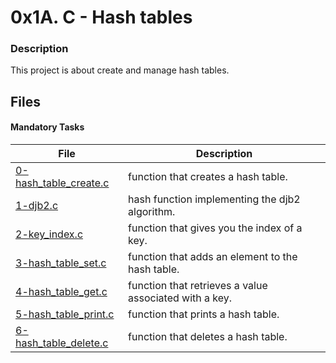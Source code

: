 # 0x1A. C - Hash tables

### Description

This project is about create and manage hash tables.

## Files

#### Mandatory Tasks

| File | Description |
| ------ | ------ |
| [0-hash_table_create.c](0-hash_table_create.c) | function that creates a hash table.  |
| [1-djb2.c](1-djb2.c) | hash function implementing the djb2 algorithm. |
| [2-key_index.c](2-key_index.c) | function that gives you the index of a key. |
| [3-hash_table_set.c](3-hash_table_set.c) | function that adds an element to the hash table.  |
| [4-hash_table_get.c](4-hash_table_get.c) | function that retrieves a value associated with a key. |
| [5-hash_table_print.c](5-hash_table_print.c ) | function that prints a hash table. |
| [6-hash_table_delete.c](6-hash_table_delete.c ) | function that deletes a hash table. |
